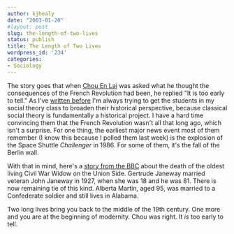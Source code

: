 ```yaml
---
author: kjhealy
date: "2003-01-20"
#layout: post
slug: the-length-of-two-lives
status: publish
title: The Length of Two Lives
wordpress_id: '234'
categories:
- Sociology
---
```


The story goes that when [Chou En Lai](http://www.cnn.com/SPECIALS/cold.war/kbank/profiles/chou/) was asked what he thought the consequences of the French Revolution had been, he replied "It is too early to tell." As I've [written before](http://fiachra.soc.arizona.edu/blog/archives/000219.html#000219) I'm always trying to get the students in my social theory class to broaden their historical perspective, because classical social theory is fundamentally a historical project. I have a hard time convincing them that the French Revolution wasn't all that long ago, which isn't a surprise. For one thing, the earliest major news event most of them remember (I know this because I polled them last week) is the explosion of the Space Shuttle *Challenger* in 1986. For some of them, it's the fall of the Berlin wall.

With that in mind, here's a [story from the BBC](http://news.bbc.co.uk/2/hi/americas/2677095.stm "BBC NEWS | Americas | Last Yankee war widow dies") about the death of the oldest living Civil War Widow on the Union Side. Gertrude Janeway married veteran John Janeway in 1927, when she was 18 and he was 81. There is now remaining tie of this kind. Alberta Martin, aged 95, was married to a Confederate soldier and still lives in Alabama.

Two long lives bring you back to the middle of the 19th century. One more and you are at the beginning of modernity. Chou was right. It *is* too early to tell.
